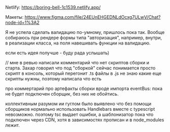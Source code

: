 Netlify: https://boring-bell-1c1539.netlify.app/

Макеты: https://www.figma.com/file/24EUnEHGEDNLdOcxg7ULwV/Chat?node-id=1%3A2


Я не успела сделать валидацию по-умному, пришлось пока так.
Вообще собираюсь при рендере формы типа "авторизация", например, внутри, в реализации класса, на поля навешивать функции на валидацию.

если есть идея получше - буду рада услышать)

//
 мне в ревью написали комментарий что нет скриптов сборки и старта. Захар говорил что под "сборкой" сейчас понимается просто скрипт  <tsc> в консоль, который перегонит .ts файлы в .js
 не знаю какие еще скрипты нужны, поэтому написала что есть

 про коммертарий про артефакты сборки вроде импорта eventBus: пока не будет подключен сборщик, без них не обойтись.

 коллективным разумом ии гуглом было выявлено что без помощи сборщиков нормально использовать Handlebars вместе с typescript невозможно. поэтому tsc выдает ошибки, а шаблонизатор пока что подключен через CDN, хотя в зависимостях прописан и в node_modules лежит.